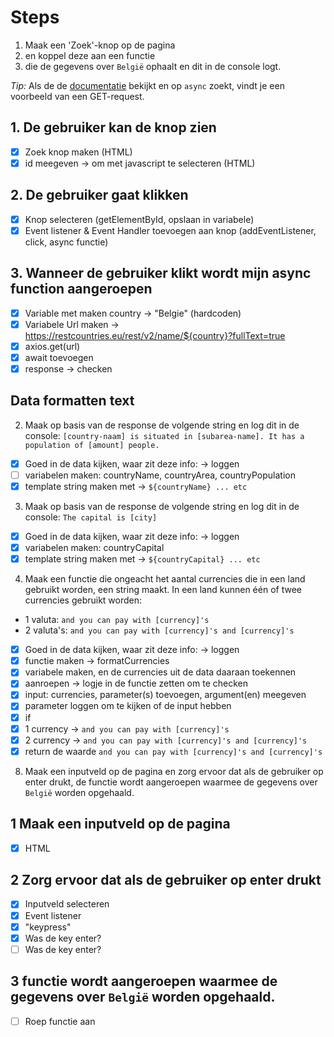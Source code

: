 # Steps

1. Maak een 'Zoek'-knop op de pagina
2. en koppel deze aan een functie
3. die de gegevens over `België` ophaalt en dit in de console logt.

_Tip:_ Als de de [documentatie](https://www.npmjs.com/package/axios) bekijkt en op `async` zoekt, vindt je een voorbeeld van een GET-request.

## 1. De gebruiker kan de knop zien

- [x] Zoek knop maken (HTML)
- [x] id meegeven -> om met javascript te selecteren (HTML)

## 2. De gebruiker gaat klikken

- [x] Knop selecteren (getElementById, opslaan in variabele)
- [x] Event listener & Event Handler toevoegen aan knop (addEventListener, click, async functie)

## 3. Wanneer de gebruiker klikt wordt mijn async function aangeroepen

- [x] Variable met maken country -> "Belgie" (hardcoden)
- [x] Variabele Url maken -> https://restcountries.eu/rest/v2/name/${country}?fullText=true
- [x] axios.get(url)
- [x] await toevoegen
- [x] response -> checken

## Data formatten text

2. Maak op basis van de response de volgende string en log dit in de console: `[country-naam] is situated in [subarea-name]. It has a population of [amount] people.`

- [x] Goed in de data kijken, waar zit deze info: -> loggen
- [ ] variabelen maken: countryName, countryArea, countryPopulation
- [x] template string maken met -> `${countryName} ... etc`

3. Maak op basis van de response de volgende string en log dit in de console: `The capital is [city]`

- [x] Goed in de data kijken, waar zit deze info: -> loggen
- [x] variabelen maken: countryCapital
- [x] template string maken met -> `${countryCapital} ... etc`

4. Maak een functie die ongeacht het aantal currencies die in een land gebruikt worden, een string maakt. In een land kunnen één of twee currencies gebruikt worden:
- 1 valuta: `and you can pay with [currency]'s`
- 2 valuta's: `and you can pay with [currency]'s and [currency]'s`

- [x] Goed in de data kijken, waar zit deze info: -> loggen
- [x] functie maken -> formatCurrencies
- [x] variabele maken, en de currencies uit de data daaraan toekennen
- [x] aanroepen -> logje in de functie zetten om te checken
- [x] input: currencies, parameter(s) toevoegen, argument(en) meegeven 
- [x] parameter loggen om te kijken of de input hebben
- [x] if
- [x] 1 currency -> `and you can pay with [currency]'s`
- [x] 2 currency -> `and you can pay with [currency]'s and [currency]'s`
- [x] return de waarde `and you can pay with [currency]'s and [currency]'s`

8. Maak een inputveld op de pagina en zorg ervoor dat als de gebruiker op enter drukt, de functie wordt aangeroepen waarmee de gegevens over `België` worden opgehaald. 

## 1 Maak een inputveld op de pagina 

- [x] HTML 

## 2 Zorg ervoor dat als de gebruiker op enter drukt 

- [x] Inputveld selecteren
- [x] Event listener
- [x] "keypress"
- [x] Was de key enter?
- [ ] Was de key enter? 

## 3 functie wordt aangeroepen waarmee de gegevens over `België` worden opgehaald. 

- [ ] Roep functie aan 
